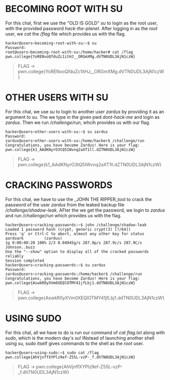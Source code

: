 # BECOMING ROOT WITH SU
For this chal, first we use the "OLD IS GOLD" _su_ to login as the root user, with the provided password _hack-the-planet_. After logging in as the _root_ user, we _cat_ the _/flag_ file which provides us with the flag.
```
hacker@users~becoming-root-with-su:~$ su
Password:
root@users~becoming-root-with-su:/home/hacker# cat /flag
pwn.college{YoRENvoQfduZc1itHJ__ORGmXMg.dVTN0UDL3AjN1czW}
```
> FLAG -> pwn.college{YoRENvoQfduZc1itHJ__ORGmXMg.dVTN0UDL3AjN1czW}

# OTHER USERS WITH SU
For this chal, we use _su_ to login to another user _zardus_ by providing it as an argument to _su_. The we type in the given pwd _dont-hack-me_ and login as _zardus_. Then we run _/challenge/run_, whcih provides us with our flag.
```
hacker@users~other-users-with-su:~$ su zardus
Password:
zardus@users~other-users-with-su:/home/hacker$ /challenge/run
Congratulations, you have become Zardus! Here is your flag:
pwn.college{k1_AAdKNyrO3tQ5IWvnq2aXT1ll.dZTN0UDL3AjN1czW}
```
> FLAG -> pwn.college{k1_AAdKNyrO3tQ5IWvnq2aXT1ll.dZTN0UDL3AjN1czW}

# CRACKING PASSWORDS
For this chal, we have to use the _JOHN THE RIPPER_tool to crack the password of the user _zardus_ from the leaked backup file _/challenge/shadow-leak_. AFter the we get the password, we login to _zardus_ and run _/challenge/run_ which provides us with the flag.
```
hacker@users~cracking-passwords:~$ john /challenge/shadow-leak
Loaded 1 password hash (crypt, generic crypt(3) [?/64])
Press 'q' or Ctrl-C to abort, almost any other key for status
aardvark         (zardus)
1g 0:00:00:20 100% 2/3 0.04945g/s 287.9p/s 287.9c/s 287.9C/s Johnson..buzz
Use the "--show" option to display all of the cracked passwords reliably
Session completed
hacker@users~cracking-passwords:~$ su zardus
Password:
zardus@users~cracking-passwords:/home/hacker$ /challenge/run
Congratulations, you have become Zardus! Here is your flag:
pwn.college{AswkR0yXVm0XEQlOTMY41jfLbj1.ddTN0UDL3AjN1czW}
```
> FLAG -> pwn.college{AswkR0yXVm0XEQlOTMY41jfLbj1.ddTN0UDL3AjN1czW}

# USING SUDO
For this chal, all we have to do is run our command of _cat flag.txt_ along with _sudo_, which is the modern day's _su_! INstead of launching another shell using _su_, sudo itself gives commands to the shell as the _root_ user. 
```
hacker@users~using-sudo:~$ sudo cat /flag
pwn.college{AhVjnffXYPlz9ef-Z55L-vzP-_f.dhTN0UDL3AjN1czW}
```
> FLAG -> pwn.college{AhVjnffXYPlz9ef-Z55L-vzP-_f.dhTN0UDL3AjN1czW}
